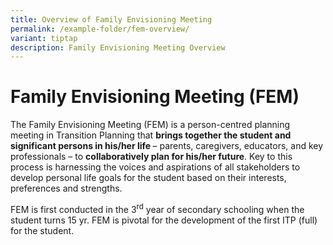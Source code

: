 ```yaml
---
title: Overview of Family Envisioning Meeting
permalink: /example-folder/fem-overview/
variant: tiptap
description: Family Envisioning Meeting Overview
---
```

<h1>Family Envisioning Meeting (FEM)</h1>
<p>The Family Envisioning Meeting (FEM) is a person-centred planning meeting
in Transition Planning that <strong>brings together the student and significant persons in his/her life </strong>–
parents, caregivers, educators, and key professionals – to <strong>collaboratively plan for his/her future</strong>.
Key to this process is harnessing the voices and aspirations of all stakeholders
to develop personal life goals for the student based on their interests,
preferences and strengths.</p>
<p>FEM is first conducted in the 3<sup>rd</sup> year of secondary schooling
when the student turns 15 yr. FEM is pivotal for the development of the
first ITP (full) for the student.</p>
<p></p>
<p></p>
<p></p>
<p></p>